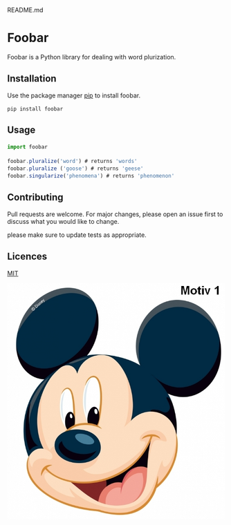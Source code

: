 README.md 
# Foobar
Foobar is a Python library for dealing with word plurization.

## Installation

Use the package manager [pip](https://pip.pypa.io/) to install foobar.
```
pip install foobar
```

## Usage
```js
import foobar

foobar.pluralize('word') # returns 'words' 
foobar.pluralize ('goose') # returns 'geese' 
foobar.singularize('phenomena') # returns 'phenomenon'
```
## Contributing
Pull requests are welcome. For major changes, please open an issue first to discuss what you would like to change.

please make sure to update tests as appropriate.

## Licences
[MIT](https://www.mit.edu/)

![myimage-alt-tag](img.jpg)
